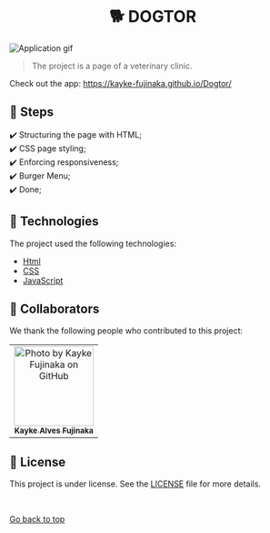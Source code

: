 <h1 align="center">🐕 DOGTOR</h1>

<img src="./assets/img/dogtor.gif" alt="Application gif">

> The project is a page of a veterinary clinic.

Check out the app: https://kayke-fujinaka.github.io/Dogtor/

## :dart: Steps ##

:heavy_check_mark: Structuring the page with HTML;\
:heavy_check_mark: CSS page styling;\
:heavy_check_mark: Enforcing responsiveness;\
:heavy_check_mark: Burger Menu;\
:heavy_check_mark: Done;

## :rocket: Technologies ##

The project used the following technologies:

- [Html](https://developer.mozilla.org/en-US/docs/Web/HTML/Element/html/)
- [CSS](https://developer.mozilla.org/en-US/docs/Web/CSS)
- [JavaScript](https://developer.mozilla.org/en-US/docs/Web/JavaScript)

## 🤝 Collaborators

We thank the following people who contributed to this project:

<table>
  <tr>
    <td align="center">
      <a href="#">
        <img src="https://avatars.githubusercontent.com/u/98772000?s=400&u=80de9af672be7f75cc7a546838552cf63d5b82fe&v=4" width="140px;" alt="Photo by Kayke Fujinaka on GitHub"/><br>
        <sub>
          <b>Kayke Alves Fujinaka</b>
        </sub>
      </a>
    </all>
  </tr>
</table>

## 📝 License

This project is under license. See the [LICENSE](LICENSE.md) file for more details.

&#xa0;

<a href="#top">Go back to top</a>
